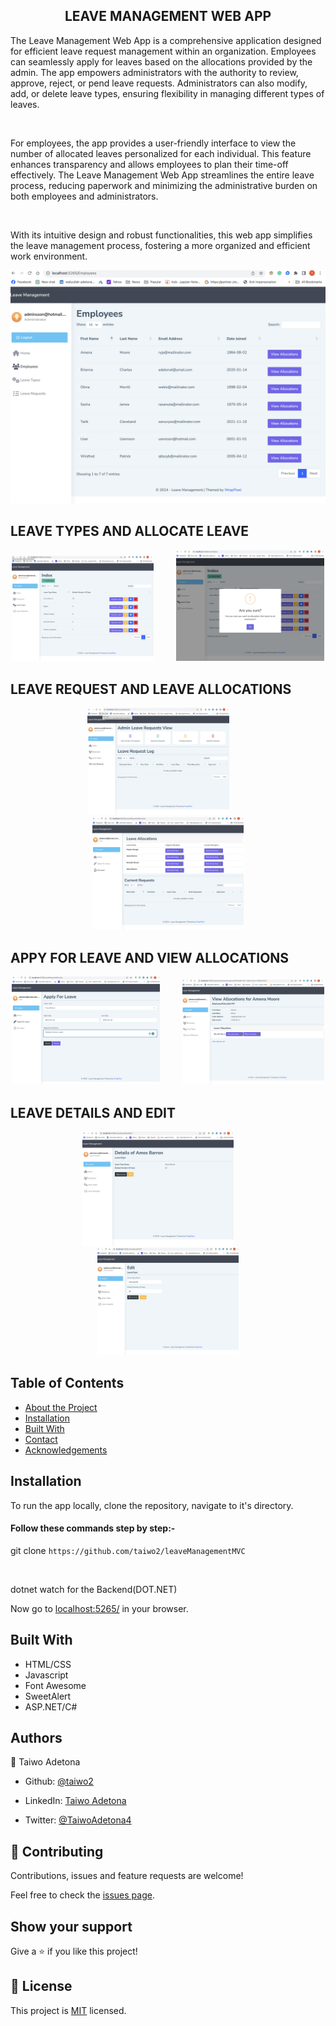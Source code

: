 
  <h2 align="center">LEAVE MANAGEMENT WEB APP</h2>
  <p>
The Leave Management Web App is a comprehensive application designed for efficient leave request management within an organization. Employees can seamlessly apply for leaves based on the allocations provided by the admin. The app empowers administrators with the authority to review, approve, reject, or pend leave requests. Administrators can also modify, add, or delete leave types, ensuring flexibility in managing different types of leaves.</p><br/>

<p>For employees, the app provides a user-friendly interface to view the number of allocated leaves personalized for each individual. This feature enhances transparency and allows employees to plan their time-off effectively. The Leave Management Web App streamlines the entire leave process, reducing paperwork and minimizing the administrative burden on both employees and administrators.</p>
</br>
<p>With its intuitive design and robust functionalities, this web app simplifies the leave management process, fostering a more organized and efficient work environment.</p>

<p align="center">
<img class=mobile-image src="./images/employeelist.png" /> 
</p>

## LEAVE TYPES  AND ALLOCATE LEAVE <br/>
<p align="center">
<img class=mobile-image src="./images/leavetypes.png" width="45%" /> &nbsp; &nbsp; &nbsp; &nbsp; <img class=mobile-image src="./images/allocate.png" width="47%" />
</p>

## LEAVE REQUEST AND  LEAVE ALLOCATIONS<br/>
<p align="center">
<img class=mobile-image src="./images/adminleaverequest.png" width="45%" /> &nbsp; &nbsp; &nbsp; &nbsp; <img class=mobile-image src="./images/allocations.png" width="48%" />
</p>

## APPY FOR LEAVE AND VIEW ALLOCATIONS<br/>
<p align="center">
<img class=mobile-image src="./images/applyleave.png" width="47%" /> &nbsp; &nbsp; &nbsp; &nbsp; <img class=mobile-image src="./images/viewalocations.png" width="45%" />
</p>

## LEAVE DETAILS AND EDIT <br/>
<p align="center">
<img class=mobile-image src="./images/Details.png" width="48%" /> &nbsp; &nbsp; &nbsp; &nbsp; <img class=mobile-image src="./images/edit.png" width="45%" />
</p>



<!-- TABLE OF CONTENTS -->
## Table of Contents

* [About the Project](#about-the-project)
* [Installation](#installation)
* [Built With](#built-with)
* [Contact](#authors)
* [Acknowledgements](#acknowledgments)


<!-- INSTALLATION -->

## Installation

To run the app locally, clone the repository, navigate to it's directory.

#### Follow these commands step by step:-


git clone `https://github.com/taiwo2/leaveManagementMVC`<br>

<br>


dotnet watch for the Backend(DOT.NET)<br>

Now go to [localhost:5265/](http://localhost:5265) in your browser.


<!-- BUILD WITH -->

## Built With

- HTML/CSS
- Javascript
- Font Awesome
- SweetAlert
- ASP.NET/C#


<!-- CONTACT -->
## Authors
👤 Taiwo Adetona

- Github: [@taiwo2](https://github.com/taiwo2)

- LinkedIn: [Taiwo Adetona](https://www.linkedin.com/in/taiwo-adetona/)

- Twitter: [@TaiwoAdetona4](https://twitter.com/TaiwoAdetona4/)

<!-- acknowledgments -->

## 🤝 Contributing

Contributions, issues and feature requests are welcome!

Feel free to check the [issues page](issues/).


## Show your support

Give a ⭐️ if you like this project!

## 📝 License

This project is [MIT](https://opensource.org/licenses/MIT) licensed.
